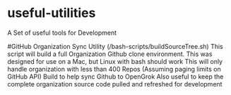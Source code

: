 # useful-utilities
A Set of useful tools for Development

#GitHub Organization Sync Utility 
(/bash-scripts/buildSourceTree.sh)
This script will build a full Organization Github clone environment. 
		This was designed for use on a Mac, but Linux with bash should work
		This will only handle organization with less than 400 Repos (Assuming paging limits on GitHub API)
    Build to help sync Github to OpenGrok
    Also useful to keep the complete organization source code pulled and refreshed for development
    
